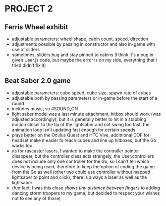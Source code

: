 # PROJECT 2

## Ferris Wheel exhibit
- adjustable parameters: wheel shape, cabin count, speed, direction
- adjustments possible by passing in constructor and also in-game with use of sliders
- sometimes, sliders bug and stay pinned to cabins (I think it's a bug in given User.js code, but maybe the error is on my side, everything that I tried didn't fix it)

## Beat Saber 2.0 game
- adjustable parameters: cube speed, cube size, spawn rate of cubes
- adjustable both by passing parameters or in-game before the start of a round
- includes music, so #SOUND_ON
- light saber model was a last minute attachment, hitbox should work (was adjusted accordingly), but it is generally better to hit in a stabbing motion closer to the tip of the lightsaber and not swing too fast, the animation loop isn't updating fast enough for certain speeds
- plays better on the Oculus Quest and HTC Vive, addittional DOF for headset make it easier to reach cubes and line up hitboxes, but the Go works too
- as for raycaster lasers, I wanted to make the controller pointer disappear, but the controller class acts strangely, the User.controllers does not include only one
controller for the Go, so I can't tell which device is being used, therefore to keep the option of ending the game from the Go as well (other two could use controller without mapped lightsaber to point and click), there is always a laser as well as the lightsaber
- (fun fact: I was this close *shows tiny distance between fingers* to adding dancing storm troopers to my game, but decided to respect your wishes not to see any of those)